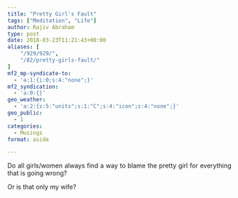 ```yaml
---
title: "Pretty Girl's Fault"
tags: ["Meditation", "Life"]
author: Rajiv Abraham
type: post
date: 2018-03-23T11:21:43+00:00
aliases: [
    "/929/929/",
    "/82/pretty-girls-fault/"
]
mf2_mp-syndicate-to:
  - 'a:1:{i:0;s:4:"none";}'
mf2_syndication:
  - 'a:0:{}'
geo_weather:
  - 'a:2:{s:5:"units";s:1:"C";s:4:"icon";s:4:"none";}'
geo_public:
  - 1
categories:
  - Musings
format: aside

---
```

<p style="text-align: justify;">
  Do all girls/women always find a way to blame the pretty girl for everything that is going wrong?
</p>

<p style="text-align: justify;">
  Or is that only my wife?
</p>